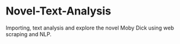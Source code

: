 # Novel-Text-Analysis
Importing, text analysis and explore the novel Moby Dick using web scraping and NLP.
